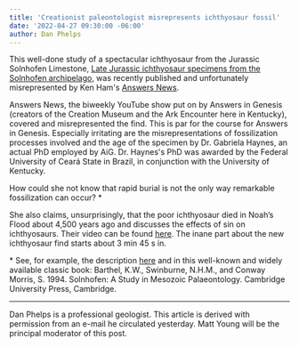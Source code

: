 ```yaml
---
title: 'Creationist paleontologist misrepresents ichthyosaur fossil'
date: '2022-04-27 09:30:00 -06:00'
author: Dan Phelps
---
```


This well-done study of a spectacular ichthyosaur from the Jurassic Solnhofen Limestone, <a href="https://peerj.com/articles/13173/">Late Jurassic ichthyosaur specimens from the Solnhofen archipelago</a>, was recently published and unfortunately misrepresented by Ken Ham's <a href="https://answersingenesis.org/fossils/scientists-discover-fish-like-marine-reptile-buried-own-blubber/">Answers News</a>. 
 
Answers News, the biweekly YouTube show put on by Answers in Genesis (creators of the Creation Museum and the Ark Encounter here in Kentucky), covered and misrepresented the find. This is par for the course for Answers in Genesis. Especially irritating are the misrepresentations of fossilization processes involved and the age of the specimen by Dr. Gabriela Haynes, an actual PhD employed by AiG. Dr. Haynes's PhD was awarded by the Federal University of Ceará State in Brazil, in conjunction with the University of Kentucky.

How could she not know that rapid burial is not the only way remarkable fossilization can occur? * 

She also claims, unsurprisingly, that the poor ichthyosaur died in Noah’s Flood about 4,500 years ago and discusses the effects of sin on ichthyosaurs. Their video can be found <a href=https://youtu.be/HVceC2BjtyU>here</a>. The inane part about the new ichthyosaur find starts about 3&nbsp;min 45&nbsp;s in. 

&ast; See, for example, the description <a href=https://en.wikipedia.org/wiki/Solnhofen_Limestone>here</a> and in this well-known and widely available classic book: Barthel, K.W., Swinburne, N.H.M., and Conway Morris, S. 1994. Solnhofen: A Study in Mesozoic Palaeontology. Cambridge University Press, Cambridge.

-----

Dan Phelps is a professional geologist. This article is derived with permission from an e-mail he circulated yesterday. Matt Young will be the principal moderator of this post. 
